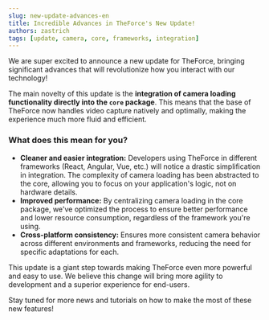 ```yaml
---
slug: new-update-advances-en
title: Incredible Advances in TheForce's New Update!
authors: zastrich
tags: [update, camera, core, frameworks, integration]
---
```


We are super excited to announce a new update for TheForce, bringing significant advances that will revolutionize how you interact with our technology!

The main novelty of this update is the **integration of camera loading functionality directly into the `core` package**. This means that the base of TheForce now handles video capture natively and optimally, making the experience much more fluid and efficient.

### What does this mean for you?

*   **Cleaner and easier integration:** Developers using TheForce in different frameworks (React, Angular, Vue, etc.) will notice a drastic simplification in integration. The complexity of camera loading has been abstracted to the core, allowing you to focus on your application's logic, not on hardware details.
*   **Improved performance:** By centralizing camera loading in the core package, we've optimized the process to ensure better performance and lower resource consumption, regardless of the framework you're using.
*   **Cross-platform consistency:** Ensures more consistent camera behavior across different environments and frameworks, reducing the need for specific adaptations for each.

This update is a giant step towards making TheForce even more powerful and easy to use. We believe this change will bring more agility to development and a superior experience for end-users.

Stay tuned for more news and tutorials on how to make the most of these new features!